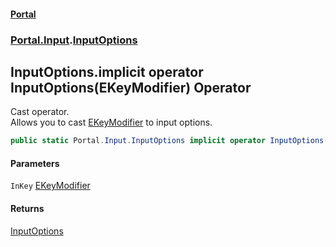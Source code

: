 #### [Portal](index.md 'index')
### [Portal.Input](Portal.Input.md 'Portal.Input').[InputOptions](InputOptions.md 'Portal.Input.InputOptions')

## InputOptions.implicit operator InputOptions(EKeyModifier) Operator

Cast operator. <br/> Allows you to cast [EKeyModifier](EKeyModifier.md 'Portal.Input.EKeyModifier') to input options.

```csharp
public static Portal.Input.InputOptions implicit operator InputOptions(Portal.Input.EKeyModifier InKey);
```
#### Parameters

<a name='Portal.Input.InputOptions.op_ImplicitPortal.Input.InputOptions(Portal.Input.EKeyModifier).InKey'></a>

`InKey` [EKeyModifier](EKeyModifier.md 'Portal.Input.EKeyModifier')

#### Returns
[InputOptions](InputOptions.md 'Portal.Input.InputOptions')